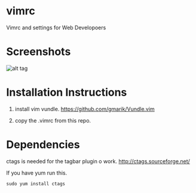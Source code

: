 vimrc
=====

Vimrc and settings for Web Developoers


Screenshots
===========

![alt tag](https://raw.githubusercontent.com/arithran/php-ide-vim/master/screenshots/Screenshot1.png)


Installation Instructions
=========================
1) install vim vundle.
https://github.com/gmarik/Vundle.vim

2) copy the .vimrc from this repo.


Dependencies
============
ctags is needed for the tagbar plugin o work.
http://ctags.sourceforge.net/

If you have yum run this.
```
sudo yum install ctags
```
